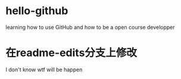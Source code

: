 # hello-github
learning how to use GitHub and how to be a open course developper

# 在readme-edits分支上修改
I don't know wtf will be happen
